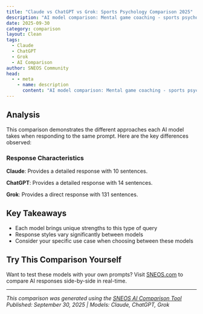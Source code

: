```yaml
---
title: "Claude vs ChatGPT vs Grok: Sports Psychology Comparison 2025"
description: "AI model comparison: Mental game coaching - sports psychology for athletes..."
date: 2025-09-30
category: comparison
layout: Clean
tags:
  - Claude
  - ChatGPT
  - Grok
  - AI Comparison
author: SNEOS Community
head:
  - - meta
    - name: description
      content: "AI model comparison: Mental game coaching - sports psychology for athletes..."
---
```


<ChatComparison
  title="Claude vs ChatGPT vs Grok: Sports Psychology Comparison 2025"
  prompt="Mental game coaching - sports psychology for athletes"
  :responses='{
    "Claude": "# Mental Game Coaching: Sports Psychology for Athletes\n\nMental game coaching focuses on developing the psychological skills that separate good athletes from great ones. Here\u0027s a comprehensive overview:\n\n## Core Mental Skills\n\n### **1. Focus \u0026 Concentration**\n- **Present moment awareness** - staying in the \u0022now\u0022 during competition\n- **Selective attention** - filtering out distractions\n- **Concentration cues** - developing personal focus triggers\n- **Pre-performance routines** - creating consistent mental preparation\n\n### **2. Confidence Building**\n- **Self-efficacy development** - belief in your abilities\n- **Positive self-talk** - replacing negative internal dialogue\n- **Success visualization** - mental rehearsal of peak performance\n- **Achievement anchoring** - drawing on past successes\n\n### **3. Emotional Regulation**\n- **Anxiety management** - controlling pre-competition nerves\n- **Anger control** - channeling frustration productively\n- **Pressure handling** - thriving in high-stakes situations\n- **Recovery skills** - bouncing back from mistakes quickly\n\n## Key Techniques\n\n### **Mental Imagery \u0026 Visualization**\n- **Outcome imagery** - seeing yourself succeeding\n- **Process imagery** - rehearsing technique and strategy\n- **Multi-sensory practice** - engaging all senses in mental rehearsal\n- **Coping imagery** - preparing for challenging scenarios\n\n### **Goal Setting Strategies**\n- **SMART goals** - Specific, Measurable, Achievable, Relevant, Time-bound\n- **Process vs. outcome goals** - focusing on controllable factors\n- **Short and long-term planning** - creating stepping stones to success\n- **Goal adjustment** - adapting objectives based on progress\n\n### **Mindfulness \u0026 Flow States**\n- **Meditation practices** - developing mental clarity\n- **Body awareness** - connecting mind and physical performance\n- **Flow triggers** - identifying conditions for peak performance\n- **Mindful training** - quality over quantity approach\n\n## Common Mental Challenges\n\n### **Performance Anxiety**\n- **Symptoms**: Racing heart, sweaty palms, negative thoughts\n- **Solutions**: Breathing techniques, progressive muscle relaxation, reframing anxiety as excitement\n\n### **Fear of Failure**\n- **Symptoms**: Playing not to lose, overthinking, tension\n- **Solutions**: Embracing mistakes as learning, focusing on effort over outcome\n\n### **Perfectionism**\n- **Symptoms**: All-or-nothing thinking, frustration with small errors\n- **Solutions**: Setting realistic standards, celebrating progress\n\n### **Motivation Issues**\n- **Symptoms**: Loss of enjoyment, burnout, inconsistent effort\n- **Solutions**: Reconnecting with intrinsic motivation, varying training\n\n## Performance Routines\n\n### **Pre-Competition Routine**\n1. **Physical preparation** - warm-up and activation\n2. **Mental preparation** - visualization and goal review\n3. **Emotional regulation** - calming or energizing as needed\n4. **Focus narrowing** - transitioning to performance mindset\n\n### **During Competition**\n- **Reset routines** - quick recovery from mistakes\n- **Refocusing cues** - getting back on track\n- **Energy management** - maintaining optimal arousal\n- **Decision-making protocols** - staying decisive under pressure\n\n### **Post-Competition**\n- **Performance review** - objective analysis\n- **Emotional processing** - dealing with outcomes\n- **Learning extraction** - identifying improvement areas\n- **Recovery planning** - mental and physical restoration\n\n## Working with a Mental Coach\n\n### **What to Expect**\n- **Assessment phase** - identifying strengths and areas for improvement\n- **Skill development** - learning and practicing mental techniques\n- **Application training** - using skills in practice and competition\n- **Ongoing refinement** - adapting strategies as you progress\n\n### **Finding the Right Coach**\n- **Credentials** - look for certified sport psychology professionals\n- **Experience** - preferably with athletes in your sport\n- **Approach compatibility** - methods that resonate with you\n- **Communication style** - someone you can build rapport with\n\n## Self-Coaching Strategies\n\n### **Daily Mental Training**\n- **5-10 minutes of visualization**\n- **Positive self-talk practice**\n- **Mindfulness or meditation**\n- **Goal review and adjustment**\n\n### **Performance Journaling**\n- Track mental state before/during/after training\n- Note what mental strategies work best\n- Identify patterns in peak vs. poor performances\n- Set weekly mental game goals\n\n### **Building Mental Toughness**\n- **",
    "ChatGPT": "Mental game coaching in sports psychology focuses on helping athletes improve their mental and emotional skills to enhance athletic performance. It involves techniques and strategies to build mental toughness, manage stress, improve focus, and maintain motivation. Here are some key aspects of mental game coaching for athletes:\n\n### 1. Goal Setting\n- Establishing clear, realistic, and measurable goals\n- Using short-term and long-term goals to maintain motivation\n- Creating actionable plans to reach objectives\n\n### 2. Visualization and Mental Imagery\n- Using mental rehearsal to visualize successful performance\n- Enhancing confidence and focus through imagery\n- Reducing anxiety by mentally practicing coping strategies\n\n### 3. Focus and Concentration\n- Teaching techniques to maintain attention during competition\n- Managing distractions both internal (thoughts, emotions) and external (crowd noise)\n- Developing routines to enhance concentration consistency\n\n### 4. Stress and Anxiety Management\n- Identifying sources of performance anxiety\n- Breathing exercises, progressive muscle relaxation, and mindfulness\n- Cognitive restructuring to challenge negative thoughts\n\n### 5. Building Confidence and Self-Belief\n- Positive self-talk and affirmations\n- Reflecting on past successes and strengths\n- Developing a resilient mindset to handle setbacks\n\n### 6. Motivation and Commitment\n- Understanding intrinsic and extrinsic motivation factors\n- Keeping athletes engaged and committed during training and competition\n- Overcoming plateaus and burnout\n\n### 7. Emotional Regulation\n- Recognizing and managing emotions under pressure\n- Staying calm and composed during high-stress moments\n\n### 8. Developing Mental Toughness\n- Cultivating perseverance, resilience, and grit\n- Adapting to adversity and bouncing back from failure\n\n### 9. Communication Skills\n- Enhancing athlete-coach communication\n- Understanding team dynamics and leadership roles\n\n### 10. Sleep and Recovery Psychology\n- Emphasizing the role of mental rest in performance\n- Strategies to improve sleep quality and recovery mindset\n\n---\n\n### How Mental Game Coaching Helps Athletes\n- Improves competitive consistency\n- Enhances ability to perform under pressure\n- Increases enjoyment and satisfaction in sport\n- Reduces performance slumps and burnout\n- Supports long-term athletic development\n\n---\n\n### Working with a Mental Game Coach\n- One-on-one sessions tailored to the athlete\u2019s needs\n- Workshops and group sessions for teams\n- Ongoing support with monitoring and feedback\n\nIf you want, I can suggest some exercises or techniques tailored for specific sports or issues you\u2019re facing. Would you like that?",
    "Grok": "Mental game coaching, rooted in sports psychology, focuses on enhancing an athlete\u0027s mental and emotional skills to optimize performance, build resilience, and achieve their full potential. It addresses the psychological aspects of sport, such as confidence, focus, motivation, and stress management, which are often as critical as physical skills. Below, I\u0027ll outline the key components of mental game coaching and practical strategies for athletes.\n\n---\n\n### **What is Mental Game Coaching?**\nMental game coaching involves working with athletes (individually or in teams) to develop the psychological tools needed to perform under pressure, overcome challenges, and maintain a positive mindset. Sports psychology, the foundation of mental game coaching, combines principles of psychology with performance science to help athletes master their mental state in competitive environments.\n\nCoaches or sports psychologists work to:\n- Build mental toughness and resilience.\n- Improve focus and concentration.\n- Manage anxiety, stress, and performance pressure.\n- Enhance motivation and goal-setting skills.\n- Develop routines for pre- and post-competition mental preparation.\n\n---\n\n### **Key Areas of Focus in Mental Game Coaching**\n\n1. **Confidence and Self-Belief**\n   - Why it matters: Confidence influences how athletes approach challenges and recover from setbacks. Low confidence can lead to hesitation or fear of failure.\n   - Strategies:\n     - Reflect on past successes to reinforce self-belief (e.g., journaling about achievements).\n     - Use positive self-talk: Replace negative thoughts (\u0022I\u2019ll never win\u0022) with affirmations (\u0022I\u2019ve trained hard and can do this\u0022).\n     - Visualization: Mentally rehearse successful performances to build a sense of preparedness.\n\n2. **Focus and Concentration**\n   - Why it matters: Distractions (internal doubts or external noise) can derail performance during critical moments.\n   - Strategies:\n     - Practice mindfulness and meditation to stay present in the moment.\n     - Develop cue words or triggers (e.g., saying \u0022focus\u0022 or tapping equipment) to refocus during competition.\n     - Train in distracting environments to build mental discipline.\n\n3. **Stress and Anxiety Management**\n   - Why it matters: Performance anxiety can cause physical tension, overthinking, or choking under pressure.\n   - Strategies:\n     - Breathing exercises: Use deep, diaphragmatic breathing to calm the nervous system before and during events.\n     - Progressive muscle relaxation: Release physical tension by tensing and relaxing muscle groups.\n     - Reframe anxiety as excitement: Teach athletes to view nerves as a sign of readiness rather than fear.\n\n4. **Motivation and Goal Setting**\n   - Why it matters: Motivation drives consistent effort, while clear goals provide direction and measurable progress.\n   - Strategies:\n     - Set SMART goals (Specific, Measurable, Achievable, Relevant, Time-bound) to create actionable steps.\n     - Balance intrinsic (personal growth) and extrinsic (winning) motivation to maintain long-term commitment.\n     - Break larger goals into smaller milestones to sustain momentum and celebrate progress.\n\n5. **Mental Toughness and Resilience**\n   - Why it matters: Athletes face setbacks (injuries, losses, criticism) that test their ability to bounce back.\n   - Strategies:\n     - Develop a growth mindset: View challenges as opportunities to learn, not as failures.\n     - Practice adversity training: Simulate tough scenarios in training (e.g., practicing while fatigued) to build grit.\n     - Focus on controllable factors: Encourage athletes to prioritize effort and attitude over outcomes like winning or external opinions.\n\n6. **Pre- and Post-Competition Routines**\n   - Why it matters: Consistent routines help athletes enter a focused mental state before competition and process results afterward.\n   - Strategies:\n     - Pre-competition: Create a ritual (e.g., listening to a specific playlist, visualizing success) to build readiness.\n     - Post-competition: Reflect on performance (what went well, what to improve) without overemphasizing wins or losses.\n     - Use cooldown techniques (stretching, journaling) to transition mentally from competition to recovery.\n\n---\n\n### **Practical Tools for Mental Game Coaching**\n\n1. **Visualization (Mental Imagery)**\n   - Athletes mentally rehearse their performance, imagining every detail (sights, sounds, emotions) of success.\n   - Example: A basketball player visualizes making free throws under pressure, feeling the ball leave their hands and hearing the swish.\n\n2. **Positive Self-Talk**\n   - Replace self-critical thoughts with constructive, encouraging statements.\n   - Example: Change \u201CI always mess up in big games\u201D to \u201CI\u2019m prepared and ready to compete.\u201D\n\n3. **Mindfulness and Meditation**\n   - Helps athletes stay present and reduce overthinking by focusing on breath or body sensations.\n   - Apps like Headspace or Calm can guide beginners through short sessions.\n\n4. **Performance Journaling**\n   - Athletes record thoughts, emotions, and reflections before and after training or competitions to identify patterns and areas for growth.\n   - Prompts: \u201CWhat did I do well today?\u201D \u201CWhat challenged me, and how can I improve?\u201D\n\n5. **Team Dynamics (if applicable)**\n   - Address interpersonal conflicts, build trust, and foster a supportive environment through team-building exercises and open communication.\n\n---\n\n### **Role of a Mental Game Coach or Sports Psychologist**\nA mental game coach or sports psychologist collaborates with athletes to:\n- Assess mental strengths and weaknesses through interviews, questionnaires, or observation.\n- Tailor interventions to individual needs (e.g., anxiety management for one athlete, confidence-building for another).\n- Provide ongoing support during training, competition seasons, and off-seasons.\n- Work alongside physical coaches to integrate mental training into daily routines.\n\n**Qualifications to Look For:**\n- Certification in sports psychology (e.g., from the Association for Applied Sport Psychology, AASP).\n- Experience working with athletes in specific sports or competitive levels.\n- Background in psychology or counseling for a deeper understanding of mental health.\n\n---\n\n### **Benefits of Mental Game Coaching**\n- Improved performance consistency, especially under pressure.\n- Greater emotional regulation during high-stress moments.\n- Enhanced recovery from setbacks or injuries through a resilient mindset.\n- Better overall well-being, as mental skills can translate to life beyond sports (e.g., stress management in academics or careers).\n\n---\n\n### **Common Challenges and How to Address Them**\n1. **Resistance to Mental Training**\n   - Challenge: Some athletes view mental coaching as a sign of weakness or irrelevant to their physical game.\n   - Solution: Normalize mental training by highlighting how elite athletes (e.g., Michael Jordan, Serena Williams) use sports psychology. Frame it as a competitive edge.\n2. **Time Constraints**\n   - Challenge: Athletes may struggle to fit mental training into packed schedules.\n   - Solution: Integrate brief exercises (e.g., 5-minute breathing or visualization) into existing routines like warm-ups or cooldowns.\n3. **Overcoming Failure or Slumps**\n   - Challenge: Prolonged poor performance can damage confidence and motivation.\n   - Solution: Focus on process over outcome\u2014emphasize effort, learning, and small improvements. Use past successes to rebuild belief.\n\n---\n\n### **Mental Game Coaching for Different Levels**\n- **Youth Athletes:** Focus on building a love for the sport, teaching basic mental skills (e.g., focus, goal-setting), and managing parental/coach pressure.\n- **Amateur/Collegiate Athletes:** Emphasize balancing sport with academics, managing performance anxiety, and building resilience for higher stakes.\n- **Professional Athletes:** Address burnout, media scrutiny, and maintaining peak mental performance over long careers. Tailor strategies for specific high-pressure events (e.g., Olympics, championships).\n\n---\n\n### **Recommended Resources**\n- **Books:**\n  - *\u0022The Inner Game of Tennis\u0022* by W. Timothy Gallwey \u2013 A classic on mental performance in sports.\n  - *\u0022Mind Gym\u0022* by Gary Mack \u2013 Practical mental strategies for athletes.\n  - *\u0022Choke\u0022* by Sian Beilock \u2013 Explores why athletes underperform under pressure and how to prevent it.\n- **Podcasts:**\n  - \u201CFinding Mastery\u201D by Dr. Michael Gervais \u2013 Interviews with elite athletes and coaches on mental performance.\n  - \u201CThe Sport Psych Show\u201D by Dan Abrahams \u2013 Insights into sports psychology for athletes and coaches.\n- **Organizations:**\n  - Association for Applied Sport Psychology (AASP) \u2013 Resources and directories for certified consultants.\n  - International Society of Sport Psychology (ISSP) \u2013 Research and global perspectives on mental training.\n\n---\n\n### **How to Get Started**\n1. **Self-Assessment:** Identify mental strengths and areas for improvement (e.g., \u201CDo I lose focus easily?\u201D \u201CAm I overly critical of myself?\u201D).\n2. **Seek Support:** Connect with a certified sports psychologist or mental game coach through local sports organizations, universities, or online directories.\n3. **Integrate Mental Training:** Dedicate time weekly to mental skills, just as you would for physical training (e.g., 10-15 minutes of visualization daily).\n4. **Track Progress:** Use journaling or feedback from a coach to monitor how mental strategies impact performance and well-being.\n\n---\n\nMental game coaching is a powerful tool for athletes at any level. By mastering the psychological aspects of sport, athletes can unlock higher performance, enjoy their journey, and handle the inevitable ups and downs of competition. If you have a specific sport, level, or mental challenge in mind, I can tailor further advice!"
  }'
  published-date="16:53"
/>

## Analysis

This comparison demonstrates the different approaches each AI model takes when responding to the same prompt. Here are the key differences observed:

### Response Characteristics

**Claude**: Provides a detailed response with 10 sentences. 

**ChatGPT**: Provides a detailed response with 14 sentences. 

**Grok**: Provides a direct response with 131 sentences. 

## Key Takeaways

- Each model brings unique strengths to this type of query
- Response styles vary significantly between models
- Consider your specific use case when choosing between these models

## Try This Comparison Yourself

Want to test these models with your own prompts? Visit [SNEOS.com](https://sneos.com) to compare AI responses side-by-side in real-time.

---

*This comparison was generated using the [SNEOS AI Comparison Tool](https://sneos.com)*
*Published: September 30, 2025 | Models: Claude, ChatGPT, Grok*
